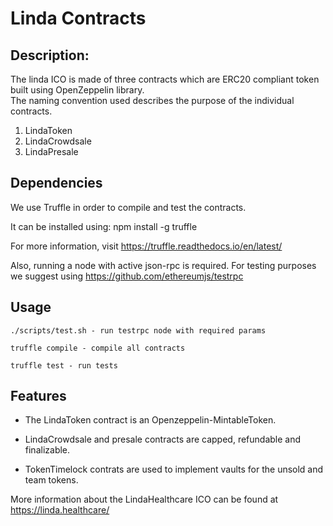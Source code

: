 # Linda Contracts

## Description:

The linda ICO is made of three contracts which are ERC20 compliant token built using OpenZeppelin library.  
The naming convention used describes the purpose of the individual contracts.


1) LindaToken
2) LindaCrowdsale 
3) LindaPresale

## Dependencies

We use Truffle in order to compile and test the contracts.

It can be installed using: npm install -g truffle

For more information, visit https://truffle.readthedocs.io/en/latest/

Also, running a node with active json-rpc is required. For testing purposes we suggest using https://github.com/ethereumjs/testrpc

## Usage

    ./scripts/test.sh - run testrpc node with required params

    truffle compile - compile all contracts

    truffle test - run tests

## Features

- The LindaToken contract is an Openzeppelin-MintableToken.

- LindaCrowdsale and presale contracts are capped, refundable and finalizable.

- TokenTimelock contrats are used to implement vaults for the unsold and team tokens.

More information about the LindaHealthcare ICO can be found at https://linda.healthcare/ 